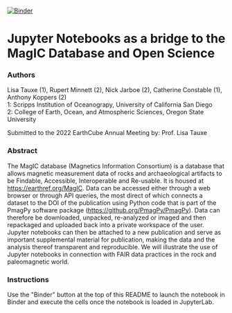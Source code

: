 [![Binder](https://mybinder.org/badge_logo.svg)](https://mybinder.org/v2/gh/PmagPy/2022_Tauxe-et-al_MagIC-Database-and-Open-Science/main?labpath=2022_Tauxe-et-al_MagIC-Database-and-Open-Science.ipynb)

# Jupyter Notebooks as a bridge to the MagIC Database and Open Science

### Authors
Lisa Tauxe (1), Rupert Minnett (2), Nick Jarboe (2), Catherine Constable (1), Anthony Koppers (2)  
1: Scripps Institution of Oceanograpy, University of California San Diego  
2: College of Earth, Ocean, and Atmospheric Sciences, Oregon State University  

Submitted to the 2022 EarthCube Annual Meeting by: Prof. Lisa Tauxe

### Abstract
The MagIC database (Magnetics Information Consortium) is a database that allows magnetic measurement data of rocks and archaeological artifacts to be Findable, Accessible, Interoperable and Re-usable. It is housed at https://earthref.org/MagIC. Data can be accessed either through a web browser or through API queries, the most direct of which connects a dataset to the DOI of the publication using Python code that is part of the PmagPy software package (https://github.org/PmagPy/PmagPy). Data can therefore be downloaded, unpacked, re-analyzed or imaged and then repackaged and uploaded back into a private workspace of the user. Jupyter notebooks can then be attached to a new publication and serve as important supplemental material for publication, making the data and the analysis thereof transparent and reproducible. We will illustrate the use of Jupyter notebooks in connection with FAIR data practices in the rock and paleomagnetic world.

### Instructions

Use the "Binder" button at the top of this README to launch the notebook in Binder and execute the cells once the notebook is loaded in JupyterLab.